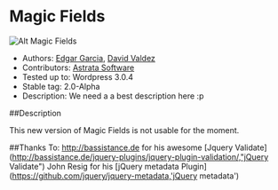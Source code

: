 # Magic Fields
![Alt Magic Fields](/magic-fields-team/Magic-Fields/raw/master/images/mf.png "Magic Fields")

* Authors: [Edgar Garcia](http://hunk.com.mx "Hunk"), [David Valdez](http://gnuget.org "Gnuget")
* Contributors: [Astrata Software](http://astrata.mx) 
* Tested up to: Wordpress 3.0.4
* Stable tag: 2.0-Alpha
* Description: We need a a best description here :p

##Description

This new version of Magic Fields is not usable for the moment.

##Thanks To:
http://bassistance.de  for his awesome [Jquery Validate](http://bassistance.de/jquery-plugins/jquery-plugin-validation/,"jQuery Validate")
John Resig  for his [jQuery metadata Plugin](https://github.com/jquery/jquery-metadata,'jQuery metadata')
